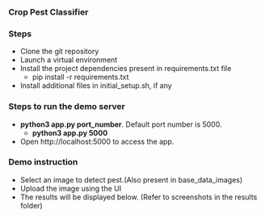 ### Crop Pest Classifier 

### Steps
- Clone the git repository
- Launch a virtual environment
- Install the project dependencies present in requirements.txt file
	- pip install -r requirements.txt
- Install additional files in initial_setup.sh, if any

### Steps to run the demo server
- **python3 app.py port_number**. Default port number is 5000.
	- **python3 app.py 5000**
- Open http://localhost:5000 to access the app.

### Demo instruction
- Select an image to detect pest.(Also present in base_data_images)
- Upload the image using the UI
- The results will be displayed below. (Refer to screenshots in the results folder)
